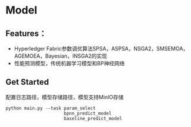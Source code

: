 # Model

## Features：

- Hyperledger Fabric参数调优算法SPSA，ASPSA，NSGA2，SMSEMOA，AGEMOEA，Bayesian，INSGA2的实现
- 性能预测模型，传统机器学习模型和BP神经网络

## Get Started

配置日志路径，模型存储路径，模型支持MinIO存储

```
python main.py --task param_select
                      bpnn_predict_model
                      baseline_predict_model
```

